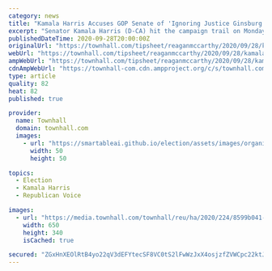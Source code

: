 ```yaml
---
category: news
title: "Kamala Harris Accuses GOP Senate of 'Ignoring Justice Ginsburg's Final Wish'"
excerpt: "Senator Kamala Harris (D-CA) hit the campaign trail on Monday, as Joe Biden continues to shield himself from the public eye. The newly-minted vice presidential nominee commemorated the life of"
publishedDateTime: 2020-09-28T20:00:00Z
originalUrl: "https://townhall.com/tipsheet/reaganmccarthy/2020/09/28/kamala-on-scotus-n2577081"
webUrl: "https://townhall.com/tipsheet/reaganmccarthy/2020/09/28/kamala-on-scotus-n2577081"
ampWebUrl: "https://townhall.com/tipsheet/reaganmccarthy/2020/09/28/kamala-on-scotus-n2577081?amp=true"
cdnAmpWebUrl: "https://townhall-com.cdn.ampproject.org/c/s/townhall.com/tipsheet/reaganmccarthy/2020/09/28/kamala-on-scotus-n2577081?amp=true"
type: article
quality: 82
heat: 82
published: true

provider:
  name: Townhall
  domain: townhall.com
  images:
    - url: "https://smartableai.github.io/election/assets/images/organizations/townhall.com-50x50.jpg"
      width: 50
      height: 50

topics:
  - Election
  - Kamala Harris
  - Republican Voice

images:
  - url: "https://media.townhall.com/townhall/reu/ha/2020/224/8599b041-4739-4730-b05c-b850ed0f980e.jpg"
    width: 650
    height: 340
    isCached: true

secured: "ZGxHnXEOlRtB4yo22qV3dEFYtecSF8VC0tS2lFwWzJxX4osjzfZVWCpc22ktJV8nKl13Hyf7hSMCsrlJ0afiPnryL6rAUc+zCieCS/dAwx/S42dYUE2GGPCaaTCNP1Rw5m8PQwrqouaQSu/eXhn8VByx7zuzU6NBWVB42ZC3JWK0GN3UDzwyTqkxZtEhEZ3PwkIE2kvhQ6k7wb/1cCoDP81L8W9m+hiHH3nBjPLZcQE4Si7qmIFCayC4JPYFAA266gYkTiiVMjDaS8w9jgNg4788QkjqqTx3xQjS1BzOEbXzTfq+yQmeG0K+2Wu+XmQtHpIJI2TnoIGN3PbRW8FeguM2/F/kUY6hhaxFDuXxVK8=;umKW1PjdD1GfaETaqa9qZg=="
---
```


